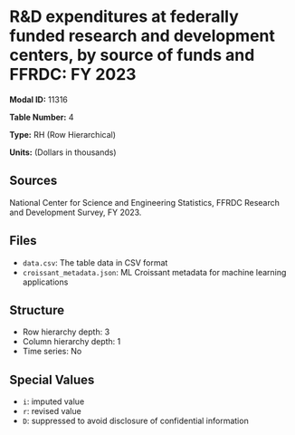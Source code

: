 # R&D expenditures at federally funded research and development centers, by source of funds and FFRDC: FY 2023

**Modal ID:** 11316

**Table Number:** 4

**Type:** RH (Row Hierarchical)

**Units:** (Dollars in thousands)

## Sources

National Center for Science and Engineering Statistics, FFRDC Research and Development Survey, FY 2023.

## Files

- `data.csv`: The table data in CSV format
- `croissant_metadata.json`: ML Croissant metadata for machine learning applications

## Structure

- Row hierarchy depth: 3
- Column hierarchy depth: 1
- Time series: No

## Special Values

- `i`: imputed value
- `r`: revised value
- `D`: suppressed to avoid disclosure of confidential information

